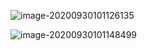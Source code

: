 ![image-20200930101126135](../images/Typora快捷键/image-20200930101126135.png)

![image-20200930101148499](../images/Typora快捷键/image-20200930101148499.png)